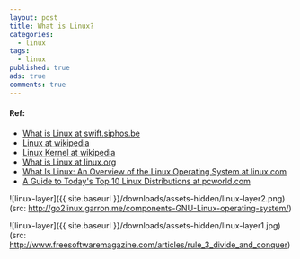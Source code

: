 ```yaml
---
layout: post
title: What is Linux?
categories:
  - linux
tags:
  - linux
published: true
ads: true
comments: true
---
```


#### Ref:
- [What is Linux at swift.siphos.be](http://swift.siphos.be/linux_sea/whatislinux.html)<br>
- [Linux at wikipedia](https://en.wikipedia.org/wiki/Linux)<br>
- [Linux Kernel at wikipedia](https://en.wikipedia.org/wiki/Linux_kernel)<br>
- [What is Linux at linux.org](http://www.linux.org/threads/what-is-linux.4076/)<br>
- [What Is Linux: An Overview of the Linux Operating System at linux.com](https://www.linux.com/learn/new-user-guides/376?showall=1)<br>
- [A Guide to Today's Top 10 Linux Distributions at pcworld.com](http://www.pcworld.com/article/204767/a_guide_to_todays_top_10_linux_distributions.html)

![linux-layer]({{ site.baseurl }}/downloads/assets-hidden/linux-layer2.png)
(src: http://go2linux.garron.me/components-GNU-Linux-operating-system/)


![linux-layer]({{ site.baseurl }}/downloads/assets-hidden/linux-layer1.jpg)
(src: http://www.freesoftwaremagazine.com/articles/rule_3_divide_and_conquer)

